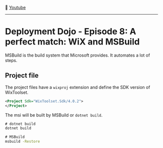 :movie_camera: [Youtube](https://www.youtube.com/watch?v=_DCFgd9u8EI)

<hr/>

# Deployment Dojo - Episode 8: A perfect match: WiX and MSBuild

MSBuild is the build system that Microsoft provides. It automates a lot of steps.

## Project file

The project files have a `wixproj` extension and define the SDK version of WixToolset.

```xml
<Project Sdk="WixToolset.Sdk/4.0.2">
</Project>
```

The msi will be built by MSBuild or `dotnet build`.

```cmd
# dotnet build
dotnet build

# MSBuild
msbuild -Restore
```